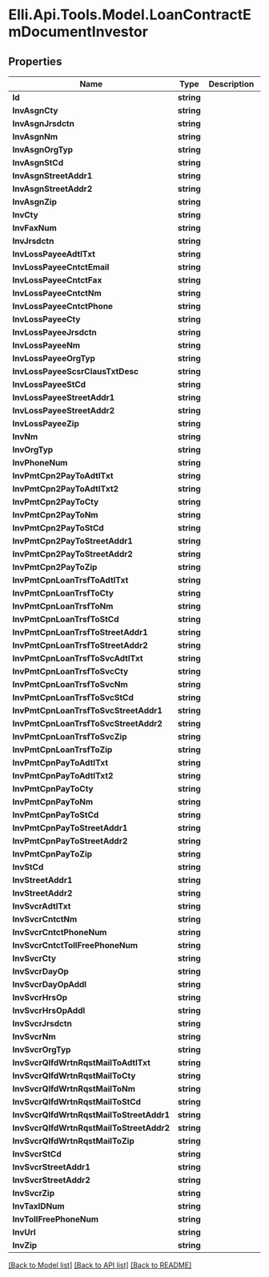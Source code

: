 # Elli.Api.Tools.Model.LoanContractEmDocumentInvestor
## Properties

Name | Type | Description | Notes
------------ | ------------- | ------------- | -------------
**Id** | **string** |  | [optional] 
**InvAsgnCty** | **string** |  | [optional] 
**InvAsgnJrsdctn** | **string** |  | [optional] 
**InvAsgnNm** | **string** |  | [optional] 
**InvAsgnOrgTyp** | **string** |  | [optional] 
**InvAsgnStCd** | **string** |  | [optional] 
**InvAsgnStreetAddr1** | **string** |  | [optional] 
**InvAsgnStreetAddr2** | **string** |  | [optional] 
**InvAsgnZip** | **string** |  | [optional] 
**InvCty** | **string** |  | [optional] 
**InvFaxNum** | **string** |  | [optional] 
**InvJrsdctn** | **string** |  | [optional] 
**InvLossPayeeAdtlTxt** | **string** |  | [optional] 
**InvLossPayeeCntctEmail** | **string** |  | [optional] 
**InvLossPayeeCntctFax** | **string** |  | [optional] 
**InvLossPayeeCntctNm** | **string** |  | [optional] 
**InvLossPayeeCntctPhone** | **string** |  | [optional] 
**InvLossPayeeCty** | **string** |  | [optional] 
**InvLossPayeeJrsdctn** | **string** |  | [optional] 
**InvLossPayeeNm** | **string** |  | [optional] 
**InvLossPayeeOrgTyp** | **string** |  | [optional] 
**InvLossPayeeScsrClausTxtDesc** | **string** |  | [optional] 
**InvLossPayeeStCd** | **string** |  | [optional] 
**InvLossPayeeStreetAddr1** | **string** |  | [optional] 
**InvLossPayeeStreetAddr2** | **string** |  | [optional] 
**InvLossPayeeZip** | **string** |  | [optional] 
**InvNm** | **string** |  | [optional] 
**InvOrgTyp** | **string** |  | [optional] 
**InvPhoneNum** | **string** |  | [optional] 
**InvPmtCpn2PayToAdtlTxt** | **string** |  | [optional] 
**InvPmtCpn2PayToAdtlTxt2** | **string** |  | [optional] 
**InvPmtCpn2PayToCty** | **string** |  | [optional] 
**InvPmtCpn2PayToNm** | **string** |  | [optional] 
**InvPmtCpn2PayToStCd** | **string** |  | [optional] 
**InvPmtCpn2PayToStreetAddr1** | **string** |  | [optional] 
**InvPmtCpn2PayToStreetAddr2** | **string** |  | [optional] 
**InvPmtCpn2PayToZip** | **string** |  | [optional] 
**InvPmtCpnLoanTrsfToAdtlTxt** | **string** |  | [optional] 
**InvPmtCpnLoanTrsfToCty** | **string** |  | [optional] 
**InvPmtCpnLoanTrsfToNm** | **string** |  | [optional] 
**InvPmtCpnLoanTrsfToStCd** | **string** |  | [optional] 
**InvPmtCpnLoanTrsfToStreetAddr1** | **string** |  | [optional] 
**InvPmtCpnLoanTrsfToStreetAddr2** | **string** |  | [optional] 
**InvPmtCpnLoanTrsfToSvcAdtlTxt** | **string** |  | [optional] 
**InvPmtCpnLoanTrsfToSvcCty** | **string** |  | [optional] 
**InvPmtCpnLoanTrsfToSvcNm** | **string** |  | [optional] 
**InvPmtCpnLoanTrsfToSvcStCd** | **string** |  | [optional] 
**InvPmtCpnLoanTrsfToSvcStreetAddr1** | **string** |  | [optional] 
**InvPmtCpnLoanTrsfToSvcStreetAddr2** | **string** |  | [optional] 
**InvPmtCpnLoanTrsfToSvcZip** | **string** |  | [optional] 
**InvPmtCpnLoanTrsfToZip** | **string** |  | [optional] 
**InvPmtCpnPayToAdtlTxt** | **string** |  | [optional] 
**InvPmtCpnPayToAdtlTxt2** | **string** |  | [optional] 
**InvPmtCpnPayToCty** | **string** |  | [optional] 
**InvPmtCpnPayToNm** | **string** |  | [optional] 
**InvPmtCpnPayToStCd** | **string** |  | [optional] 
**InvPmtCpnPayToStreetAddr1** | **string** |  | [optional] 
**InvPmtCpnPayToStreetAddr2** | **string** |  | [optional] 
**InvPmtCpnPayToZip** | **string** |  | [optional] 
**InvStCd** | **string** |  | [optional] 
**InvStreetAddr1** | **string** |  | [optional] 
**InvStreetAddr2** | **string** |  | [optional] 
**InvSvcrAdtlTxt** | **string** |  | [optional] 
**InvSvcrCntctNm** | **string** |  | [optional] 
**InvSvcrCntctPhoneNum** | **string** |  | [optional] 
**InvSvcrCntctTollFreePhoneNum** | **string** |  | [optional] 
**InvSvcrCty** | **string** |  | [optional] 
**InvSvcrDayOp** | **string** |  | [optional] 
**InvSvcrDayOpAddl** | **string** |  | [optional] 
**InvSvcrHrsOp** | **string** |  | [optional] 
**InvSvcrHrsOpAddl** | **string** |  | [optional] 
**InvSvcrJrsdctn** | **string** |  | [optional] 
**InvSvcrNm** | **string** |  | [optional] 
**InvSvcrOrgTyp** | **string** |  | [optional] 
**InvSvcrQlfdWrtnRqstMailToAdtlTxt** | **string** |  | [optional] 
**InvSvcrQlfdWrtnRqstMailToCty** | **string** |  | [optional] 
**InvSvcrQlfdWrtnRqstMailToNm** | **string** |  | [optional] 
**InvSvcrQlfdWrtnRqstMailToStCd** | **string** |  | [optional] 
**InvSvcrQlfdWrtnRqstMailToStreetAddr1** | **string** |  | [optional] 
**InvSvcrQlfdWrtnRqstMailToStreetAddr2** | **string** |  | [optional] 
**InvSvcrQlfdWrtnRqstMailToZip** | **string** |  | [optional] 
**InvSvcrStCd** | **string** |  | [optional] 
**InvSvcrStreetAddr1** | **string** |  | [optional] 
**InvSvcrStreetAddr2** | **string** |  | [optional] 
**InvSvcrZip** | **string** |  | [optional] 
**InvTaxIDNum** | **string** |  | [optional] 
**InvTollFreePhoneNum** | **string** |  | [optional] 
**InvUrl** | **string** |  | [optional] 
**InvZip** | **string** |  | [optional] 

[[Back to Model list]](../README.md#documentation-for-models) [[Back to API list]](../README.md#documentation-for-api-endpoints) [[Back to README]](../README.md)

